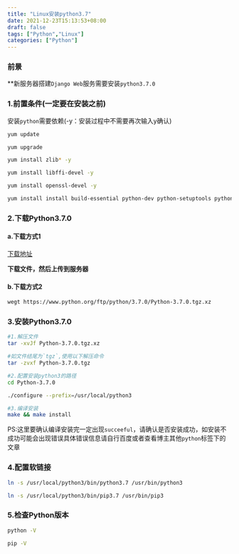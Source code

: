 ```yaml
---
title: "Linux安装python3.7"
date: 2021-12-23T15:13:53+08:00
draft: false
tags: ["Python","Linux"]
categories: ["Python"]
---
```


### 前景
**新服务器搭建`Django Web`服务需要安装`python3.7.0`

### 1.前置条件(一定要在安装之前)
安装`python`需要依赖(-y：安装过程中不需要再次输入y确认)
```bash
yum update

yum upgrade

yum install zlib* -y 

yum install libffi-devel -y 

yum install openssl-devel -y 

yum install install build-essential python-dev python-setuptools python-pip python-smbus -y
```

### 2.下载Python3.7.0

#### a.下载方式1

[下载地址](https://www.python.org/ftp/python/3.7.0/)

**下载文件，然后上传到服务器**

#### b.下载方式2

```bash
wegt https://www.python.org/ftp/python/3.7.0/Python-3.7.0.tgz.xz
```

### 3.安装Python3.7.0
```bash
#1.解压文件
tar -xvJf Python-3.7.0.tgz.xz

#如文件结尾为`tgz`,使用以下解压命令
tar -zvxf Python-3.7.0.tgz

#2.配置安装python3的路径
cd Python-3.7.0

./configure --prefix=/usr/local/python3

#3.编译安装
make && make install
```

PS:这里要确认编译安装完一定出现`succeeful`，请确认是否安装成功，如安装不成功可能会出现错误具体错误信息请自行百度或者查看博主其他`python`标签下的文章


### 4.配置软链接
```bash
ln -s /usr/local/python3/bin/python3.7 /usr/bin/python3

ln -s /usr/local/python3/bin/pip3.7 /usr/bin/pip3
```

### 5.检查Python版本
```bash
python -V

pip -V
```